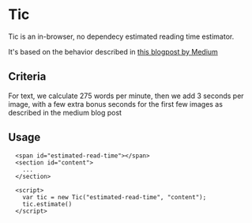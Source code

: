# Tic

Tic is an in-browser, no dependecy estimated reading time estimator.

It's based on the behavior described in [this blogpost by Medium](https://blog.medium.com/read-time-and-you-bc2048ab620c)

## Criteria

For text, we calculate 275 words per minute, then we add 3 seconds per image, with a few extra bonus seconds for the first few images as described in the medium blog post

## Usage

```
  <span id="estimated-read-time"></span>
  <section id="content">
    ...
  </section>

  <script>
    var tic = new Tic("estimated-read-time", "content");
    tic.estimate()
  </script>
```
